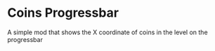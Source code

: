 # Coins Progressbar

A simple mod that shows the X coordinate of coins in the level on the progressbar